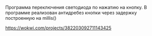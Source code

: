 Программа переключения светодиода по нажатию на кнопку. В программе реализован антидребез кнопки через задержку построенную на millis()

https://wokwi.com/projects/382203092711143425 
